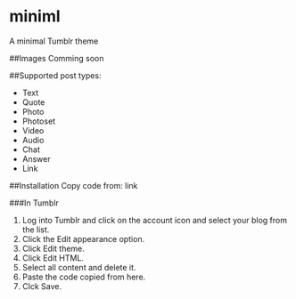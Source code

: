 # miniml
A minimal Tumblr theme

##Images
Comming soon

##Supported post types:
- Text
- Quote
- Photo
- Photoset
- Video
- Audio
- Chat
- Answer
- Link

##Installation
Copy code from: link

###In Tumblr
1. Log into Tumblr and click on the account icon and select your blog from the list.
2. Click the Edit appearance option.
3. Click Edit theme.
4. Click Edit HTML.
5. Select all content and delete it.
6. Paste the code copied from here.
7. Clck Save.
